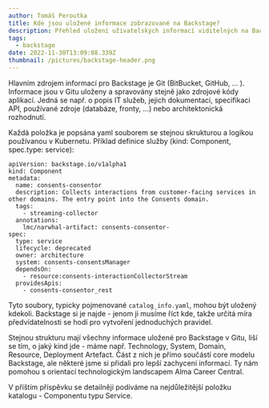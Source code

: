 ```yaml
---
author: Tomáš Peroutka
title: Kde jsou uložené informace zobrazované na Backstage?
description: Přehled uložení uživatelských informací viditelných na Backstage portálu.
tags:
  - backstage
date: 2022-11-30T13:09:08.339Z
thumbnail: /pictures/backstage-header.png
---
```

Hlavním zdrojem informací pro Backstage je Git (BitBucket, GitHub, ... ). Informace jsou v Gitu uloženy a spravovány stejně jako zdrojové kódy aplikací. Jedná se např. o popis IT služeb, jejich dokumentaci, specifikaci API, používané zdroje (databáze, fronty, ...) nebo architektonická rozhodnutí.

Každá položka je popsána yaml souborem se stejnou skrukturou a logikou používanou v Kubernetu. Příklad definice služby (kind: Component, spec.type: service):

```
apiVersion: backstage.io/v1alpha1
kind: Component
metadata:
  name: consents-consentor
  description: Collects interactions from customer-facing services in other domains. The entry point into the Consents domain.
  tags:
    - streaming-collector
  annotations:
    lmc/narwhal-artifact: consents-consentor-
spec:
  type: service
  lifecycle: deprecated
  owner: architecture
  system: consents-consentsManager
  dependsOn:
    - resource:consents-interactionCollectorStream
  providesApis:
    - consents-consentor_rest
```

Tyto soubory, typicky pojmenované `catalog_info.yaml`, mohou být uložený kdekoli. Backstage si je najde - jenom ji musíme říct kde, takže určitá míra předvídatelnosti se hodí pro vytvoření jednoduchých pravidel.

Stejnou strukturu mají všechny informace uložené pro Backstage v Gitu, liší se tím, o jaký kind jde - máme např. Technology, System, Domain, Resource, Deployment Artefact. Část z nich je přímo součástí core modelu Backstage, ale některé jsme si přidali pro lepší zachycení informací. Ty nám pomohou s orientací technologickým landscapem Alma Career Central.

V příštím příspěvku se detailněji podíváme na nejdůležitější položku katalogu - Componentu typu Service.
